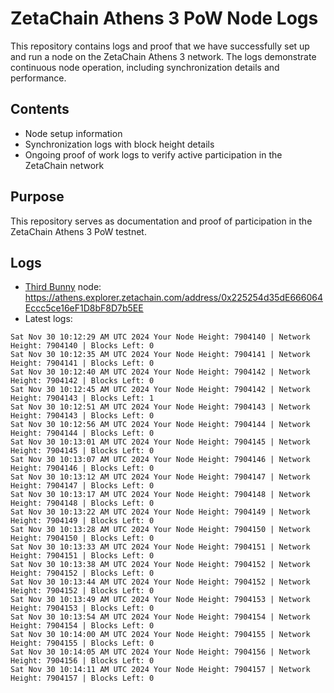 # ZetaChain Athens 3 PoW Node Logs
This repository contains logs and proof that we have successfully set up and run a node on the ZetaChain Athens 3 network. The logs demonstrate continuous node operation, including synchronization details and performance.

## Contents
- Node setup information
- Synchronization logs with block height details
- Ongoing proof of work logs to verify active participation in the ZetaChain network

## Purpose
This repository serves as documentation and proof of participation in the ZetaChain Athens 3 PoW testnet.

## Logs

- [Third Bunny](https://thirdbunny.xyz/) node: https://athens.explorer.zetachain.com/address/0x225254d35dE666064Eccc5ce16eF1D8bF8D7b5EE
- Latest logs:
```
Sat Nov 30 10:12:29 AM UTC 2024 Your Node Height: 7904140 | Network Height: 7904140 | Blocks Left: 0
Sat Nov 30 10:12:35 AM UTC 2024 Your Node Height: 7904141 | Network Height: 7904141 | Blocks Left: 0
Sat Nov 30 10:12:40 AM UTC 2024 Your Node Height: 7904142 | Network Height: 7904142 | Blocks Left: 0
Sat Nov 30 10:12:45 AM UTC 2024 Your Node Height: 7904142 | Network Height: 7904143 | Blocks Left: 1
Sat Nov 30 10:12:51 AM UTC 2024 Your Node Height: 7904143 | Network Height: 7904143 | Blocks Left: 0
Sat Nov 30 10:12:56 AM UTC 2024 Your Node Height: 7904144 | Network Height: 7904144 | Blocks Left: 0
Sat Nov 30 10:13:01 AM UTC 2024 Your Node Height: 7904145 | Network Height: 7904145 | Blocks Left: 0
Sat Nov 30 10:13:07 AM UTC 2024 Your Node Height: 7904146 | Network Height: 7904146 | Blocks Left: 0
Sat Nov 30 10:13:12 AM UTC 2024 Your Node Height: 7904147 | Network Height: 7904147 | Blocks Left: 0
Sat Nov 30 10:13:17 AM UTC 2024 Your Node Height: 7904148 | Network Height: 7904148 | Blocks Left: 0
Sat Nov 30 10:13:22 AM UTC 2024 Your Node Height: 7904149 | Network Height: 7904149 | Blocks Left: 0
Sat Nov 30 10:13:28 AM UTC 2024 Your Node Height: 7904150 | Network Height: 7904150 | Blocks Left: 0
Sat Nov 30 10:13:33 AM UTC 2024 Your Node Height: 7904151 | Network Height: 7904151 | Blocks Left: 0
Sat Nov 30 10:13:38 AM UTC 2024 Your Node Height: 7904152 | Network Height: 7904152 | Blocks Left: 0
Sat Nov 30 10:13:44 AM UTC 2024 Your Node Height: 7904152 | Network Height: 7904152 | Blocks Left: 0
Sat Nov 30 10:13:49 AM UTC 2024 Your Node Height: 7904153 | Network Height: 7904153 | Blocks Left: 0
Sat Nov 30 10:13:54 AM UTC 2024 Your Node Height: 7904154 | Network Height: 7904154 | Blocks Left: 0
Sat Nov 30 10:14:00 AM UTC 2024 Your Node Height: 7904155 | Network Height: 7904155 | Blocks Left: 0
Sat Nov 30 10:14:05 AM UTC 2024 Your Node Height: 7904156 | Network Height: 7904156 | Blocks Left: 0
Sat Nov 30 10:14:11 AM UTC 2024 Your Node Height: 7904157 | Network Height: 7904157 | Blocks Left: 0
```
